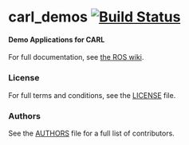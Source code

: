 carl_demos [![Build Status](https://api.travis-ci.org/WPI-RAIL/carl_demos.png)](https://travis-ci.org/WPI-RAIL/carl_demos)
==========

#### Demo Applications for CARL
For full documentation, see [the ROS wiki](http://ros.org/wiki/carl_demos).

### License
For full terms and conditions, see the [LICENSE](LICENSE) file.

### Authors
See the [AUTHORS](AUTHORS.md) file for a full list of contributors.

